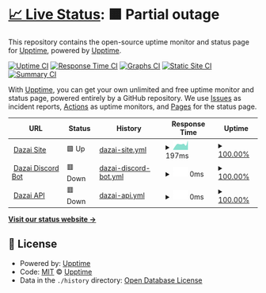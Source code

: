 # [📈 Live Status](https://upptime.github.io/upptime): <!--live status--> **🟧 Partial outage**

This repository contains the open-source uptime monitor and status page for [Upptime](https://upptime.js.org), powered by [Upptime](https://github.com/upptime/upptime).

[![Uptime CI](https://github.com/koj-co/upptime/workflows/Uptime%20CI/badge.svg)](https://github.com/koj-co/upptime/actions?query=workflow%3A%22Uptime+CI%22)
[![Response Time CI](https://github.com/koj-co/upptime/workflows/Response%20Time%20CI/badge.svg)](https://github.com/koj-co/upptime/actions?query=workflow%3A%22Response+Time+CI%22)
[![Graphs CI](https://github.com/koj-co/upptime/workflows/Graphs%20CI/badge.svg)](https://github.com/koj-co/upptime/actions?query=workflow%3A%22Graphs+CI%22)
[![Static Site CI](https://github.com/koj-co/upptime/workflows/Static%20Site%20CI/badge.svg)](https://github.com/koj-co/upptime/actions?query=workflow%3A%22Static+Site+CI%22)
[![Summary CI](https://github.com/koj-co/upptime/workflows/Summary%20CI/badge.svg)](https://github.com/koj-co/upptime/actions?query=workflow%3A%22Summary+CI%22)

With [Upptime](https://upptime.js.org), you can get your own unlimited and free uptime monitor and status page, powered entirely by a GitHub repository. We use [Issues](https://github.com/upptime/upptime/issues) as incident reports, [Actions](https://github.com/Tet-Dev/DazaiUptimeChecker/actions) as uptime monitors, and [Pages](https://upptime.github.io/upptime) for the status page.

<!--start: status pages-->
<!-- This summary is generated by Upptime (https://github.com/upptime/upptime) -->
<!-- Do not edit this manually, your changes will be overwritten -->
<!-- prettier-ignore -->
| URL | Status | History | Response Time | Uptime |
| --- | ------ | ------- | ------------- | ------ |
| <img alt="" src="https://favicons.githubusercontent.com/dazai.app" height="13"> [Dazai Site](https://dazai.app) | 🟩 Up | [dazai-site.yml](https://github.com/Tet-Dev/DazaiUptimeChecker/commits/HEAD/history/dazai-site.yml) | <details><summary><img alt="Response time graph" src="./graphs/dazai-site/response-time-week.png" height="20"> 197ms</summary><br><a href="https://Tet-Dev.github.io/DazaiUptimeChecker/history/dazai-site"><img alt="Response time 192" src="https://img.shields.io/endpoint?url=https%3A%2F%2Fraw.githubusercontent.com%2FTet-Dev%2FDazaiUptimeChecker%2FHEAD%2Fapi%2Fdazai-site%2Fresponse-time.json"></a><br><a href="https://Tet-Dev.github.io/DazaiUptimeChecker/history/dazai-site"><img alt="24-hour response time 320" src="https://img.shields.io/endpoint?url=https%3A%2F%2Fraw.githubusercontent.com%2FTet-Dev%2FDazaiUptimeChecker%2FHEAD%2Fapi%2Fdazai-site%2Fresponse-time-day.json"></a><br><a href="https://Tet-Dev.github.io/DazaiUptimeChecker/history/dazai-site"><img alt="7-day response time 197" src="https://img.shields.io/endpoint?url=https%3A%2F%2Fraw.githubusercontent.com%2FTet-Dev%2FDazaiUptimeChecker%2FHEAD%2Fapi%2Fdazai-site%2Fresponse-time-week.json"></a><br><a href="https://Tet-Dev.github.io/DazaiUptimeChecker/history/dazai-site"><img alt="30-day response time 173" src="https://img.shields.io/endpoint?url=https%3A%2F%2Fraw.githubusercontent.com%2FTet-Dev%2FDazaiUptimeChecker%2FHEAD%2Fapi%2Fdazai-site%2Fresponse-time-month.json"></a><br><a href="https://Tet-Dev.github.io/DazaiUptimeChecker/history/dazai-site"><img alt="1-year response time 192" src="https://img.shields.io/endpoint?url=https%3A%2F%2Fraw.githubusercontent.com%2FTet-Dev%2FDazaiUptimeChecker%2FHEAD%2Fapi%2Fdazai-site%2Fresponse-time-year.json"></a></details> | <details><summary><a href="https://Tet-Dev.github.io/DazaiUptimeChecker/history/dazai-site">100.00%</a></summary><a href="https://Tet-Dev.github.io/DazaiUptimeChecker/history/dazai-site"><img alt="All-time uptime 99.99%" src="https://img.shields.io/endpoint?url=https%3A%2F%2Fraw.githubusercontent.com%2FTet-Dev%2FDazaiUptimeChecker%2FHEAD%2Fapi%2Fdazai-site%2Fuptime.json"></a><br><a href="https://Tet-Dev.github.io/DazaiUptimeChecker/history/dazai-site"><img alt="24-hour uptime 100.00%" src="https://img.shields.io/endpoint?url=https%3A%2F%2Fraw.githubusercontent.com%2FTet-Dev%2FDazaiUptimeChecker%2FHEAD%2Fapi%2Fdazai-site%2Fuptime-day.json"></a><br><a href="https://Tet-Dev.github.io/DazaiUptimeChecker/history/dazai-site"><img alt="7-day uptime 100.00%" src="https://img.shields.io/endpoint?url=https%3A%2F%2Fraw.githubusercontent.com%2FTet-Dev%2FDazaiUptimeChecker%2FHEAD%2Fapi%2Fdazai-site%2Fuptime-week.json"></a><br><a href="https://Tet-Dev.github.io/DazaiUptimeChecker/history/dazai-site"><img alt="30-day uptime 100.00%" src="https://img.shields.io/endpoint?url=https%3A%2F%2Fraw.githubusercontent.com%2FTet-Dev%2FDazaiUptimeChecker%2FHEAD%2Fapi%2Fdazai-site%2Fuptime-month.json"></a><br><a href="https://Tet-Dev.github.io/DazaiUptimeChecker/history/dazai-site"><img alt="1-year uptime 99.99%" src="https://img.shields.io/endpoint?url=https%3A%2F%2Fraw.githubusercontent.com%2FTet-Dev%2FDazaiUptimeChecker%2FHEAD%2Fapi%2Fdazai-site%2Fuptime-year.json"></a></details>
| <img alt="" src="https://favicons.githubusercontent.com/api.dazai.app" height="13"> [Dazai Discord Bot](https://api.dazai.app:8080/uptime.html) | 🟥 Down | [dazai-discord-bot.yml](https://github.com/Tet-Dev/DazaiUptimeChecker/commits/HEAD/history/dazai-discord-bot.yml) | <details><summary><img alt="Response time graph" src="./graphs/dazai-discord-bot/response-time-week.png" height="20"> 0ms</summary><br><a href="https://Tet-Dev.github.io/DazaiUptimeChecker/history/dazai-discord-bot"><img alt="Response time 0" src="https://img.shields.io/endpoint?url=https%3A%2F%2Fraw.githubusercontent.com%2FTet-Dev%2FDazaiUptimeChecker%2FHEAD%2Fapi%2Fdazai-discord-bot%2Fresponse-time.json"></a><br><a href="https://Tet-Dev.github.io/DazaiUptimeChecker/history/dazai-discord-bot"><img alt="24-hour response time 0" src="https://img.shields.io/endpoint?url=https%3A%2F%2Fraw.githubusercontent.com%2FTet-Dev%2FDazaiUptimeChecker%2FHEAD%2Fapi%2Fdazai-discord-bot%2Fresponse-time-day.json"></a><br><a href="https://Tet-Dev.github.io/DazaiUptimeChecker/history/dazai-discord-bot"><img alt="7-day response time 0" src="https://img.shields.io/endpoint?url=https%3A%2F%2Fraw.githubusercontent.com%2FTet-Dev%2FDazaiUptimeChecker%2FHEAD%2Fapi%2Fdazai-discord-bot%2Fresponse-time-week.json"></a><br><a href="https://Tet-Dev.github.io/DazaiUptimeChecker/history/dazai-discord-bot"><img alt="30-day response time 0" src="https://img.shields.io/endpoint?url=https%3A%2F%2Fraw.githubusercontent.com%2FTet-Dev%2FDazaiUptimeChecker%2FHEAD%2Fapi%2Fdazai-discord-bot%2Fresponse-time-month.json"></a><br><a href="https://Tet-Dev.github.io/DazaiUptimeChecker/history/dazai-discord-bot"><img alt="1-year response time 0" src="https://img.shields.io/endpoint?url=https%3A%2F%2Fraw.githubusercontent.com%2FTet-Dev%2FDazaiUptimeChecker%2FHEAD%2Fapi%2Fdazai-discord-bot%2Fresponse-time-year.json"></a></details> | <details><summary><a href="https://Tet-Dev.github.io/DazaiUptimeChecker/history/dazai-discord-bot">100.00%</a></summary><a href="https://Tet-Dev.github.io/DazaiUptimeChecker/history/dazai-discord-bot"><img alt="All-time uptime 100.00%" src="https://img.shields.io/endpoint?url=https%3A%2F%2Fraw.githubusercontent.com%2FTet-Dev%2FDazaiUptimeChecker%2FHEAD%2Fapi%2Fdazai-discord-bot%2Fuptime.json"></a><br><a href="https://Tet-Dev.github.io/DazaiUptimeChecker/history/dazai-discord-bot"><img alt="24-hour uptime 100.00%" src="https://img.shields.io/endpoint?url=https%3A%2F%2Fraw.githubusercontent.com%2FTet-Dev%2FDazaiUptimeChecker%2FHEAD%2Fapi%2Fdazai-discord-bot%2Fuptime-day.json"></a><br><a href="https://Tet-Dev.github.io/DazaiUptimeChecker/history/dazai-discord-bot"><img alt="7-day uptime 100.00%" src="https://img.shields.io/endpoint?url=https%3A%2F%2Fraw.githubusercontent.com%2FTet-Dev%2FDazaiUptimeChecker%2FHEAD%2Fapi%2Fdazai-discord-bot%2Fuptime-week.json"></a><br><a href="https://Tet-Dev.github.io/DazaiUptimeChecker/history/dazai-discord-bot"><img alt="30-day uptime 100.00%" src="https://img.shields.io/endpoint?url=https%3A%2F%2Fraw.githubusercontent.com%2FTet-Dev%2FDazaiUptimeChecker%2FHEAD%2Fapi%2Fdazai-discord-bot%2Fuptime-month.json"></a><br><a href="https://Tet-Dev.github.io/DazaiUptimeChecker/history/dazai-discord-bot"><img alt="1-year uptime 100.00%" src="https://img.shields.io/endpoint?url=https%3A%2F%2Fraw.githubusercontent.com%2FTet-Dev%2FDazaiUptimeChecker%2FHEAD%2Fapi%2Fdazai-discord-bot%2Fuptime-year.json"></a></details>
| <img alt="" src="https://favicons.githubusercontent.com/api.dazai.app" height="13"> [Dazai API](https://api.dazai.app:8080/api/getPerms) | 🟥 Down | [dazai-api.yml](https://github.com/Tet-Dev/DazaiUptimeChecker/commits/HEAD/history/dazai-api.yml) | <details><summary><img alt="Response time graph" src="./graphs/dazai-api/response-time-week.png" height="20"> 0ms</summary><br><a href="https://Tet-Dev.github.io/DazaiUptimeChecker/history/dazai-api"><img alt="Response time 0" src="https://img.shields.io/endpoint?url=https%3A%2F%2Fraw.githubusercontent.com%2FTet-Dev%2FDazaiUptimeChecker%2FHEAD%2Fapi%2Fdazai-api%2Fresponse-time.json"></a><br><a href="https://Tet-Dev.github.io/DazaiUptimeChecker/history/dazai-api"><img alt="24-hour response time 0" src="https://img.shields.io/endpoint?url=https%3A%2F%2Fraw.githubusercontent.com%2FTet-Dev%2FDazaiUptimeChecker%2FHEAD%2Fapi%2Fdazai-api%2Fresponse-time-day.json"></a><br><a href="https://Tet-Dev.github.io/DazaiUptimeChecker/history/dazai-api"><img alt="7-day response time 0" src="https://img.shields.io/endpoint?url=https%3A%2F%2Fraw.githubusercontent.com%2FTet-Dev%2FDazaiUptimeChecker%2FHEAD%2Fapi%2Fdazai-api%2Fresponse-time-week.json"></a><br><a href="https://Tet-Dev.github.io/DazaiUptimeChecker/history/dazai-api"><img alt="30-day response time 0" src="https://img.shields.io/endpoint?url=https%3A%2F%2Fraw.githubusercontent.com%2FTet-Dev%2FDazaiUptimeChecker%2FHEAD%2Fapi%2Fdazai-api%2Fresponse-time-month.json"></a><br><a href="https://Tet-Dev.github.io/DazaiUptimeChecker/history/dazai-api"><img alt="1-year response time 0" src="https://img.shields.io/endpoint?url=https%3A%2F%2Fraw.githubusercontent.com%2FTet-Dev%2FDazaiUptimeChecker%2FHEAD%2Fapi%2Fdazai-api%2Fresponse-time-year.json"></a></details> | <details><summary><a href="https://Tet-Dev.github.io/DazaiUptimeChecker/history/dazai-api">100.00%</a></summary><a href="https://Tet-Dev.github.io/DazaiUptimeChecker/history/dazai-api"><img alt="All-time uptime 100.00%" src="https://img.shields.io/endpoint?url=https%3A%2F%2Fraw.githubusercontent.com%2FTet-Dev%2FDazaiUptimeChecker%2FHEAD%2Fapi%2Fdazai-api%2Fuptime.json"></a><br><a href="https://Tet-Dev.github.io/DazaiUptimeChecker/history/dazai-api"><img alt="24-hour uptime 100.00%" src="https://img.shields.io/endpoint?url=https%3A%2F%2Fraw.githubusercontent.com%2FTet-Dev%2FDazaiUptimeChecker%2FHEAD%2Fapi%2Fdazai-api%2Fuptime-day.json"></a><br><a href="https://Tet-Dev.github.io/DazaiUptimeChecker/history/dazai-api"><img alt="7-day uptime 100.00%" src="https://img.shields.io/endpoint?url=https%3A%2F%2Fraw.githubusercontent.com%2FTet-Dev%2FDazaiUptimeChecker%2FHEAD%2Fapi%2Fdazai-api%2Fuptime-week.json"></a><br><a href="https://Tet-Dev.github.io/DazaiUptimeChecker/history/dazai-api"><img alt="30-day uptime 100.00%" src="https://img.shields.io/endpoint?url=https%3A%2F%2Fraw.githubusercontent.com%2FTet-Dev%2FDazaiUptimeChecker%2FHEAD%2Fapi%2Fdazai-api%2Fuptime-month.json"></a><br><a href="https://Tet-Dev.github.io/DazaiUptimeChecker/history/dazai-api"><img alt="1-year uptime 100.00%" src="https://img.shields.io/endpoint?url=https%3A%2F%2Fraw.githubusercontent.com%2FTet-Dev%2FDazaiUptimeChecker%2FHEAD%2Fapi%2Fdazai-api%2Fuptime-year.json"></a></details>

<!--end: status pages-->

[**Visit our status website →**](https://upptime.github.io/upptime)

## 📄 License

- Powered by: [Upptime](https://github.com/upptime/upptime)
- Code: [MIT](./LICENSE) © [Upptime](https://upptime.js.org)
- Data in the `./history` directory: [Open Database License](https://opendatacommons.org/licenses/odbl/1-0/)
